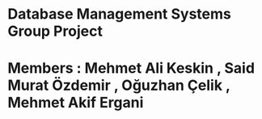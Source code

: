 # Database Management Systems Group Project

# Members : Mehmet Ali Keskin , Said Murat Özdemir , Oğuzhan Çelik , Mehmet Akif Ergani
